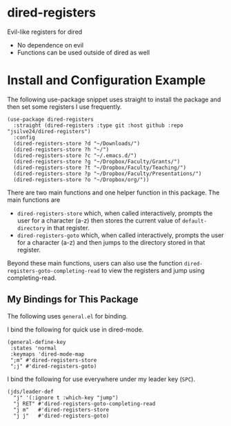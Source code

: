 # dired-registers
Evil-like registers for dired 
 
* No dependence on evil
* Functions can be used outside of dired as well

# Install and Configuration Example
The following use-package snippet uses straight to install the package and then set some registers I use frequently. 

```
(use-package dired-registers
  :straight (dired-registers :type git :host github :repo "jsilve24/dired-registers")
  :config
  (dired-registers-store ?d "~/Downloads/")
  (dired-registers-store ?h "~/")
  (dired-registers-store ?c "~/.emacs.d/")
  (dired-registers-store ?g "~/Dropbox/Faculty/Grants/")
  (dired-registers-store ?t "~/Dropbox/Faculty/Teaching/")
  (dired-registers-store ?p "~/Dropbox/Faculty/Presentations/")
  (dired-registers-store ?o "~/Dropbox/org/"))
  ```
  
There are two main functions and one helper function in this package. The main functions are 

* `dired-registers-store` which, when called interactively, prompts the user for a character (a-z) then stores the current value of `default-directory` in that register. 
* `dired-registers-goto` which, when called interactively, prompts the user for a character (a-z) and then jumps to the directory stored in that register. 

Beyond these main functions, users can also use the function `dired-registers-goto-completing-read` to view the registers and jump using completing-read. 

## My Bindings for This Package
The following uses `general.el` for binding. 

I bind the following for quick use in dired-mode. 
```
(general-define-key 
 :states 'normal
 :keymaps 'dired-mode-map
 ";m" #'dired-registers-store
 ";j" #'dired-registers-goto)
```

I bind the following for use everywhere under my leader key (`SPC`). 
```
(jds/leader-def
  "j" '(:ignore t :which-key "jump")
  "j RET" #'dired-registers-goto-completing-read
  "j m"   #'dired-registers-store
  "j j"   #'dired-registers-goto)
```
